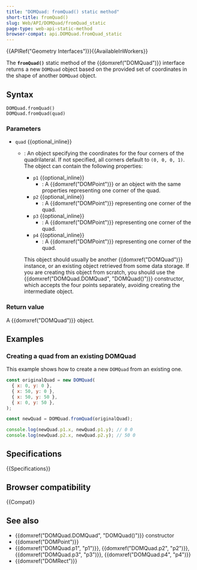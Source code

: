 ```yaml
---
title: "DOMQuad: fromQuad() static method"
short-title: fromQuad()
slug: Web/API/DOMQuad/fromQuad_static
page-type: web-api-static-method
browser-compat: api.DOMQuad.fromQuad_static
---
```


{{APIRef("Geometry Interfaces")}}{{AvailableInWorkers}}

The **`fromQuad()`** static method of the {{domxref("DOMQuad")}} interface returns a new `DOMQuad` object based on the provided set of coordinates in the shape of another `DOMQuad` object.

## Syntax

```js-nolint
DOMQuad.fromQuad()
DOMQuad.fromQuad(quad)
```

### Parameters

- `quad` {{optional_inline}}
  - : An object specifying the coordinates for the four corners of the quadrilateral. If not specified, all corners default to `(0, 0, 0, 1)`. The object can contain the following properties:
    - `p1` {{optional_inline}}
      - : A {{domxref("DOMPoint")}} or an object with the same properties representing one corner of the quad.
    - `p2` {{optional_inline}}
      - : A {{domxref("DOMPoint")}} representing one corner of the quad.
    - `p3` {{optional_inline}}
      - : A {{domxref("DOMPoint")}} representing one corner of the quad.
    - `p4` {{optional_inline}}
      - : A {{domxref("DOMPoint")}} representing one corner of the quad.

     This object should usually be another {{domxref("DOMQuad")}} instance, or an existing object retrieved from some data storage. If you are creating this object from scratch, you should use the {{domxref("DOMQuad.DOMQuad", "DOMQuad()")}} constructor, which accepts the four points separately, avoiding creating the intermediate object.

### Return value

A {{domxref("DOMQuad")}} object.

## Examples

### Creating a quad from an existing DOMQuad

This example shows how to create a new `DOMQuad` from an existing one.

```js
const originalQuad = new DOMQuad(
  { x: 0, y: 0 },
  { x: 50, y: 0 },
  { x: 50, y: 50 },
  { x: 0, y: 50 },
);

const newQuad = DOMQuad.fromQuad(originalQuad);

console.log(newQuad.p1.x, newQuad.p1.y); // 0 0
console.log(newQuad.p2.x, newQuad.p2.y); // 50 0
```

## Specifications

{{Specifications}}

## Browser compatibility

{{Compat}}

## See also

- {{domxref("DOMQuad.DOMQuad", "DOMQuad()")}} constructor
- {{domxref("DOMPoint")}}
- {{domxref("DOMQuad.p1", "p1")}}, {{domxref("DOMQuad.p2", "p2")}}, {{domxref("DOMQuad.p3", "p3")}}, {{domxref("DOMQuad.p4", "p4")}}
- {{domxref("DOMRect")}}
